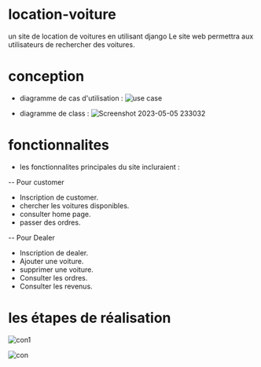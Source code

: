 # location-voiture
un site de location de voitures en utilisant django
Le site web permettra aux utilisateurs de rechercher des voitures.
# conception
- diagramme de cas d'utilisation : 
![use case ](https://user-images.githubusercontent.com/110390586/236582103-89809c7f-6c33-4632-b6a5-63038f31e5e4.png)

- diagramme de class : 
![Screenshot 2023-05-05 233032](https://user-images.githubusercontent.com/127624824/236582241-73a58b86-47b1-4d17-826b-70b11759f371.png)

# fonctionnalites
- les fonctionnalites principales du site incluraient :

-- Pour customer

* Inscription de customer.
* chercher les voitures disponibles.
* consulter home page.
* passer des ordres.

-- Pour Dealer

* Inscription de dealer.
* Ajouter une voiture.
* supprimer une voiture.
* Consulter les ordres.
* Consulter les revenus.

# les étapes de réalisation

![con1](https://user-images.githubusercontent.com/110390586/236588359-2327d7ab-401c-417e-86bb-247b406ec97a.png)

![con](https://user-images.githubusercontent.com/110390586/236588360-efc7253f-e025-47e9-bdfd-3d4c1905eb61.png)


